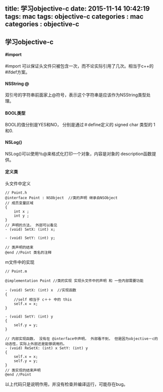 title: 学习objective-c
date: 2015-11-14 10:42:19
tags: mac 
tags: objective-c
categories : mac 
categories : objective-c
---


## 学习objective-c 

#### #import
\#import 可以保证头文件只被包含一次，而不论实际引用了几次。相当于c++的 #ifdef方案。

#### NSString @
双引号的字符串前面家上@符号，表示这个字符串是应该作为NSString类型处理。

#### BOOL类型
BOOL的值分别是YES和NO， 分别是通过＃define定义的 signed char 类型的 1和0.

#### NSLog()
NSLog()可以使用％@来格式化打印一个对象，内容是对象的 description函数提供。

#### 定义类
头文件中定义

	// Point.h
	@interface Point : NSObject  //类的声明 继承自NSObject
	// 成员变量区域
	{
		int x ;
		int y ;
	}
	// 声明的方法， 外部可以看见
	- (void) SetX: (int) x;
	
	- (void) SetY: (int) y;
	
	// 类声明的结束 
	@end //Point 类名的注释
	
m文件中的实现

	// Point.m
	
	@implementation Point //类的实现 实现头文件中的声明 和 一些内部需要功能
	
	- (void) SetX: (int) x  //实现函数 
	{
		//self 相当于 c＋＋ 中的 this
		self.x = x;
	}
	
	- (void) SetY: (int) y
	{
		self.y = y;
	}
	
	// 内部实现函数， 没有在 @interface中声明， 外部看不到， 但是因为objective－c的动态性，实际上外部还是能够调用的。
	- (void) ReSetX: (int) x SetY: (int) y
	{
		self.x = x;
		self.y = y;
	}
	// 类实现的结束声明
	@end //Point


以上代码只是说明作用，并没有检查并编译运行，可能存在bug。

